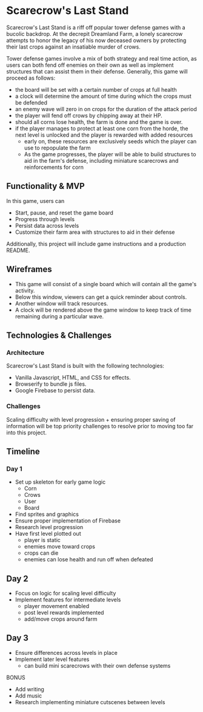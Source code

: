 # Scarecrow's Last Stand
Scarecrow's Last Stand is a riff off popular tower defense games with a bucolic backdrop.  At the decrepit Dreamland Farm, a lonely scarecrow attempts to honor the legacy of his now deceased owners by protecting their last crops against an insatiable murder of crows.  

Tower defense games involve a mix of both strategy and real time action, as users can both fend off enemies on their own as well as implement structures that can assist them in their defense.  Generally, this game will proceed as follows: 

- the board will be set with a certain number of crops at full health
- a clock will determine the amount of time during which the crops must be defended 
- an enemy wave will zero in on crops for the duration of the attack period
- the player will fend off crows by chipping away at their HP. 
- should all corns lose health, the farm is done and the game is over.  
- if the player manages to protect at least one corn from the horde, the next level is unlocked and the player is rewarded with added resources 
    - early on, these resources are exclusively seeds which the player can use to repopulate the farm 
    - As the game progresses, the player will be able to build structures to aid in the farm's defense, including miniature scarecrows and reinforcements for corn



## Functionality & MVP
In this game, users can 
- Start, pause, and reset the game board 
- Progress through levels 
- Persist data across levels 
- Customize their farm area with structures to aid in their defense

Additionally, this project will include game instructions and a production README. 

## Wireframes 

- This game will consist of a single board which will contain all the game's activity.  
- Below this window, viewers can get a quick reminder about controls.
- Another window will track resources. 
- A clock will be rendered above the game window to keep track of time remaining during a particular wave. 


## Technologies & Challenges
 
### Architecture

Scarecrow's Last Stand is built with the following technologies: 
- Vanilla Javascript, HTML, and CSS for effects. 
- Browserify to bundle js files. 
- Google Firebase to persist data. 


### Challenges 
Scaling difficulty with level progression + ensuring proper saving of information will be top priority challenges to resolve prior to moving too far into this project. 


## Timeline

### Day 1
- Set up skeleton for early game logic 
    - Corn 
    - Crows 
    - User 
    - Board 
- Find sprites and graphics 
- Ensure proper implementation of Firebase 
- Research level progression 
- Have first level plotted out 
    - player is static
    - enemies move toward crops
    - crops can die 
    - enemies can lose health and run off when defeated

## Day 2 
- Focus on logic for scaling level difficulty
- Implement features for intermediate levels 
    - player movement enabled 
    - post level rewards implemented 
    - add/move crops around farm 

## Day 3 
- Ensure differences across levels in place 
- Implement later level features 
    - can build mini scarecrows with their own defense systems 

BONUS 
- Add writing 
- Add music 
- Research implementing miniature cutscenes between levels 